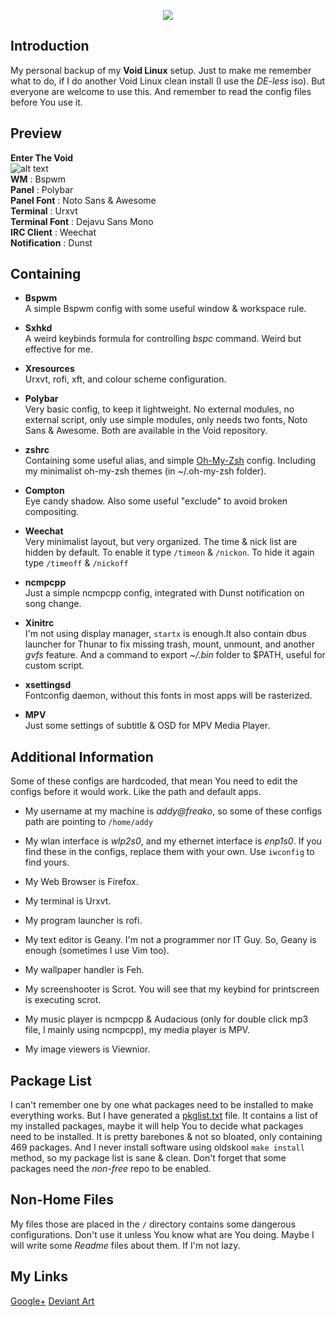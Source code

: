 <p align="center">
<a name="top" href="https://github.com/addy-dclxvi/void-bspwm-dotfiles/"><img src="https://raw.githubusercontent.com/addy-dclxvi/void-bspwm-dotfiles/master/header.png"></a>
</p>

## Introduction
My personal backup of my **Void Linux** setup. Just to make me remember what to do, if I do another Void Linux clean install (I use the *DE-less* iso).
But everyone are welcome to use this. And remember to read the config files before You use it.

## Preview
**Enter The Void** <br />
![alt text](https://raw.githubusercontent.com/addy-dclxvi/void-bspwm-dotfiles/master/preview.png) <br />
**WM** : Bspwm <br />
**Panel** : Polybar <br />
**Panel Font** : Noto Sans & Awesome <br />
**Terminal** : Urxvt <br />
**Terminal Font** : Dejavu Sans Mono <br />
**IRC Client** : Weechat <br />
**Notification** : Dunst <br />

## Containing
- **Bspwm** <br /> A simple Bspwm config with some useful window & workspace rule.

- **Sxhkd** <br /> A weird keybinds formula for controlling *bspc* command. Weird but effective for me.

- **Xresources** <br /> Urxvt, rofi, xft, and colour scheme configuration.

- **Polybar** <br /> Very basic config, to keep it lightweight. No external modules, no external script, only use simple modules, only needs two fonts, Noto Sans & Awesome. Both are available in the Void repository.
  
- **zshrc** <br /> Containing some useful alias, and simple [Oh-My-Zsh](https://github.com/robbyrussell/oh-my-zsh) config. Including my minimalist oh-my-zsh themes (in ~/.oh-my-zsh folder).
  
- **Compton** <br /> Eye candy shadow. Also some useful "exclude" to avoid broken compositing.

- **Weechat** <br /> Very minimalist layout, but very organized. The time & nick list are hidden by default. To enable it type `/timeon` & `/nickon`.  To hide it again type `/timeoff` & `/nickoff`

- **ncmpcpp** <br /> Just a simple ncmpcpp config, integrated with Dunst notification on song change.

- **Xinitrc** <br /> I'm not using display manager, `startx` is enough.It also contain dbus launcher for Thunar to fix missing trash, mount, unmount, and another *gvfs* feature. And a command to export *~/.bin* folder to $PATH, useful for custom script.

- **xsettingsd** <br /> Fontconfig daemon, without this fonts in most apps will be rasterized.

- **MPV** <br /> Just some settings of subtitle & OSD for MPV Media Player. 

## Additional Information
Some of these configs are hardcoded, that mean You need to edit the configs before it would work. Like the path and default apps.
- My username at my machine is *addy@freako*, so some of these configs path are pointing to ```/home/addy``` 

- My wlan interface is *wlp2s0*, and my ethernet interface is *enp1s0*. If you find these in the configs, replace them with your own. Use ```iwconfig``` to find yours. 

- My Web Browser is Firefox.

- My terminal is Urxvt.

- My program launcher is rofi.

- My text editor is Geany. I'm not a programmer nor IT Guy. So, Geany is enough (sometimes I use Vim too).

- My wallpaper handler is Feh.

- My screenshooter is Scrot. You will see that my keybind for printscreen is executing scrot.

- My music player is ncmpcpp & Audacious (only for double click mp3 file, I mainly using ncmpcpp), my media player is MPV.

- My image viewers is Viewnior.

## Package List
I can't remember one by one what packages need to be installed to make everything works.
But I have generated a [pkglist.txt](https://github.com/addy-dclxvi/void-bspwm-dotfiles/blob/master/pkglist.txt) file.
It contains a list of my installed packages, maybe it will help You to decide what packages need to be installed.
It is pretty barebones & not so bloated, only containing 469 packages.
And I never install software using oldskool `make install` method, so my package list is sane & clean.
Don't forget that some packages need the *non-free* repo to be enabled.<br />


## Non-Home Files
My files those are placed in the `/` directory contains some dangerous configurations. Don't use it unless You know what are You doing. Maybe I will write some *Readme* files about them. If I'm not lazy.

## My Links
[Google+](https://plus.google.com/+AdhiPambudi)
[Deviant Art](http://addy-dclxvi.deviantart.com/)
